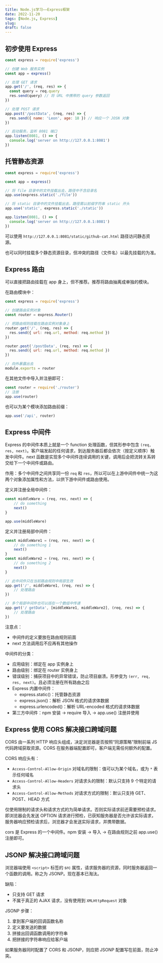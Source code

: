 ```yaml
---
title: Node.js学习——Express框架
date: 2022-11-20
tags: [Node.js, Express]
slug: 
draft: false
---
```


## 初步使用 Express

```js
const express = require('express')

// 创建 Web 服务实例
const app = express()

// 处理 GET 请求
app.get('/', (req, res) => {
  const query = req.query
  res.send(query) // 将 URL 中携带的 query 参数返回
})

// 处理 POST 请求
app.post('/postData', (req, res) => {
  res.send({ name: 'Leon', age: 18 }) // 响应一个 JOSN 对象
})

// 启动服务，监听 8081 端口
app.listen(8081, () => {
  console.log('server on http://127.0.0.1:8081')
})
```

## 托管静态资源

```js
const express = require('express')

const app = express()

// 将 file 目录中的文件挂载出去，路径中不含目录名
app.use(express.static('./file'))

// 将 static 目录中的文件挂载出去，路径需以前缀字符串 static 开头
app.use('static', express.static('./static'))

app.listen(8081, () => {
  console.log('server on http://127.0.0.1:8081')
})
```

可以使用 `http://127.0.0.1:8081/static/github-cat.html` 路径访问静态资源。

也可以同时挂载多个静态资源目录，但冲突的路径（文件名）以最先挂载的为准。

## Express 路由

可以直接把路由挂载在 app 身上，但不推荐。推荐将路由抽离成单独的模块。

在路由模块中：

```js
const express = require('express')

// 创建路由实例对象
const router = express.Router()

// 把路由规则挂载在路由实例对象身上
router.get('/', (req, res) => {
  res.send({ url: req.url, method: req.method })
})

router.post('/postData', (req, res) => {
  res.send({ url: req.url, method: req.method })
})

// 向外暴露出去
module.exports = router
```

在其他文件中导入并注册即可：

```js
const router = require('./router')
// 注册
app.use(router)
```

也可以为某个模块添加路由前缀：

```js
app.use('/api', router)
```

## Express 中间件

Express 的中间件本质上就是一个 function 处理函数，但其形参中包含 `(req, res, next)`。客户端发起的任何请求，到达服务器后都会依次（按定义顺序）触发中间件。next 函数是实现多个中间件连续调用的关键，调用后会把流转关系转交给下一个中间件或路由。

作用：多个中间件之间共享同一份 `req` 和 `res`，所以可以在上游中间件中统一为这两个对象添加属性和方法，以供下游中间件或路由使用。

定义并注册全局中间件：

```js
const middleWare = (req, res, next) => {
    // do something
    next()
}

app.use(middleWare)
```

定义并注册局部中间件：

```js
const middleWare1 = (req, res, next) => {
    // do something 1
    next()
}
const middleWare2 = (req, res, next) => {
    // do something 2
    next()
}

// 此中间件只在当前路由规则中局部生效
app.get('/', middleWare1, (req, res) => {
    // 处理路由
})

// 多个局部中间件也可以括在一个数组中传递
app.get('/ getData', [middleWare1, middleWare2], (req, res) => {
    // 处理路由
})
```

注意点：

- 中间件的定义要放在路由规则前面
- next 方法调用后不应再有其他操作

中间件的分类：

- 应用级别：绑定在 app 实例身上
- 路由级别：绑定在 router 实例身上
- 错误级别：捕获项目中的异常错误，防止项目崩溃。形参变为 `(err, req, res, next)`。且必须注册在所有路由之后
- Express 内置中间件：
    - express.static()：托管静态资源
    - express.json()：解析 JSON 格式的请求体数据
    - express.urlencoded()：解析 URL-encoded 格式的请求体数据
- 第三方中间件：npm 安装 -> require 导入 -> app.use() 注册并使用

## Express 使用 CORS 解决接口跨域问题

CORS 由一系列 HTTP 响应头组成，决定浏览器是否按照“同源策略”限制前端 JS 代码跨域获取资源。CORS 在服务器端配置即可，客户端无需任何额外的配置。

CORS 响应头有：

- `Access-Control-Allow-Origin` 对域名的限制：值可以为某个域名，或为 `*` 表示任何域名
- `Access-Control-Allow-Headers` 对请求头的限制：默认只支持 9 个特定的请求头
- `Access-Control-Allow-Methods` 对请求方式的限制：默认只支持 GET、POST、HEAD 方式

仅使用限制的请求头和请求方式的为简单请求。否则实际请求前还需要预检请求。即浏览器会先发送 OPTION 请求进行预检，已获知服务器是否允许该实际请求，服务器响应预检请求后，浏览器才会发送实际请求，并携带数据。

cors 是 Express 的一个中间件。npm 安装 -> 导入 -> 在路由规则之前 app.use() 注册即可。

## JSONP 解决接口跨域问题

浏览器端使用 `<script>` 标签的 src 属性，请求服务器的资源，同时服务器返回一个函数的调用。称之为 JSONP。现在基本已淘汰。

缺陷：

- 只支持 GET 请求
- 不属于真正的 AJAX 请求，没有使用到 `XMLHttpRequest` 对象

JSONP 步骤：

1. 拿到客户端的回调函数名称
2. 定义要发送的数据
3. 拼接出回调函数调用的字符串
4. 把拼接的字符串响应给客户端

如果服务器同时配置了 CORS 和 JSONP，则应把 JSONP 配置写在前面，防止冲突。

